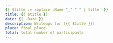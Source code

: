 ```yaml
---
{{ $title := replace .Name "_" " " | title -}}
title: {{ $title }}
date: {{ .Date }}
description: Writeups for [{{ $title }}]
place: final place
total: total number of participants
---
```

